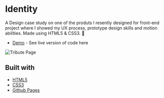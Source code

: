 # Identity
A Design case study on one of the produts I resently designed for front-end project where I showed my
UX process, prototype design skills and motion abilities. 
Made using HTML5 & CSS3.
🙂

- [Demo](https://lalaee.github.io/) - See live version of code here

![Tribute Page](/gif/first-gif.png)




## Built with
- [HTML5](https://developer.mozilla.org/es/docs/HTML/HTML5)
- [CSS3](https://developer.mozilla.org/es/docs/Web/CSS/CSS3)
- [Github Pages](https://pages.github.com/)